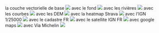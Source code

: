 la couche vectorielle de base ![](https://github.com/cricri-du-lauragais/QMapShack_enduro/blob/main/screenshots/001.png)
avec le fond ![](https://github.com/cricri-du-lauragais/QMapShack_enduro/blob/main/screenshots/002.png)
avec les rivières ![](https://github.com/cricri-du-lauragais/QMapShack_enduro/blob/main/screenshots/003.png)
avec les courbes ![](https://github.com/cricri-du-lauragais/QMapShack_enduro/blob/main/screenshots/004.png)
avec les DEM ![](https://github.com/cricri-du-lauragais/QMapShack_enduro/blob/main/screenshots/005.png)
avec la heatmap Strava ![](https://github.com/cricri-du-lauragais/QMapShack_enduro/blob/main/screenshots/006.png)
avec l'IGN 1/25000 ![](https://github.com/cricri-du-lauragais/QMapShack_enduro/blob/main/screenshots/007.png)
avec le cadastre FR ![](https://github.com/cricri-du-lauragais/QMapShack_enduro/blob/main/screenshots/008.png)
avec le satellite IGN FR ![](https://github.com/cricri-du-lauragais/QMapShack_enduro/blob/main/screenshots/009.png)
avec google maps ![](https://github.com/cricri-du-lauragais/QMapShack_enduro/blob/main/screenshots/010.png)
avec Via Michelin ![](https://github.com/cricri-du-lauragais/QMapShack_enduro/blob/main/screenshots/011.png)

